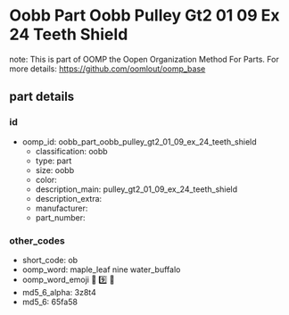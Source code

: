 # Oobb Part Oobb Pulley Gt2 01 09 Ex 24 Teeth Shield  

note: This is part of OOMP the Oopen Organization Method For Parts. For more details: https://github.com/oomlout/oomp_base

##  part details





### id
* oomp_id: oobb_part_oobb_pulley_gt2_01_09_ex_24_teeth_shield
  * classification: oobb
  * type: part
  * size: oobb
  * color: 
  * description_main: pulley_gt2_01_09_ex_24_teeth_shield
  * description_extra: 
  * manufacturer: 
  * part_number: 

### other_codes
* short_code: ob
* oomp_word: maple_leaf nine water_buffalo
* oomp_word_emoji :maple_leaf: :nine: :water_buffalo:
* md5_6_alpha: 3z8t4
* md5_6: 65fa58